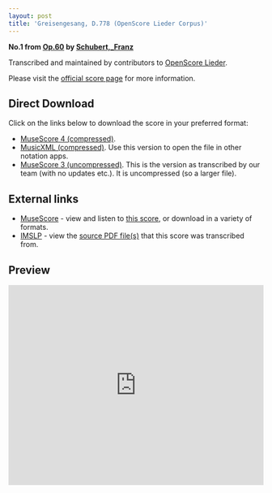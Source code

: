 ```yaml
---
layout: post
title: 'Greisengesang, D.778 (OpenScore Lieder Corpus)'
---
```


__No.1 from [Op.60](https://fourscoreandmore.org/openscore/lieder/Schubert,_Franz/Op.60/) by [Schubert,_Franz](https://fourscoreandmore.org/openscore/lieder/Schubert,_Franz)__

Transcribed and maintained by contributors to [OpenScore Lieder].

Please visit the [official score page] for more information.

[official score page]: https://musescore.com/openscore-lieder-corpus/scores/4982505
[OpenScore Lieder]: https://musescore.com/openscore-lieder-corpus

## Direct Download

Click on the links below to download the score in your preferred format:
- [MuseScore 4 (compressed)](https://fourscoreandmore.org/openscore/lieder/Schubert,_Franz/Op.60/1_Greisengesang,_D.778.mscz).
- [MusicXML (compressed)](https://fourscoreandmore.org/openscore/lieder/Schubert,_Franz/Op.60/1_Greisengesang,_D.778.mxl). Use this version to open the file in other notation apps.
- [MuseScore 3 (uncompressed)](https://raw.githubusercontent.com/OpenScore/Lieder/refs/heads/main/scores/Schubert,_Franz/Op.60/1_Greisengesang,_D.778/lc4982505.mscx). This is the version as transcribed by our team (with no updates etc.). It is uncompressed (so a larger file).

## External links

- [MuseScore] - view and listen to [this score][MuseScore], or download in a variety of formats.
- [IMSLP] - view the [source PDF file(s)][IMSLP] that this score was transcribed from.

[MuseScore]: https://musescore.com/score/4982505
[IMSLP]: https://imslp.org/wiki/Special:ReverseLookup/61117

## Preview

<iframe width="100%" height="394" src="https://musescore.com/openscore-lieder-corpus/scores/4982505/embed" frameborder="0" allowfullscreen allow="autoplay; fullscreen"></iframe>
